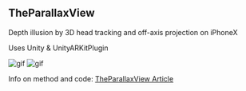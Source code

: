 TheParallaxView
---------------

Depth illusion by 3D head tracking and off-axis projection on iPhoneX

Uses Unity & UnityARKitPlugin

![gif](http://anxious-bored.com/s/TheVoid_GIF_sm.gif)
![gif](http://anxious-bored.com/s/EyeTracking_sm.gif)


Info on method and code: [TheParallaxView Article]

[TheParallaxView Article]: http://anxious-bored.com/TPV
